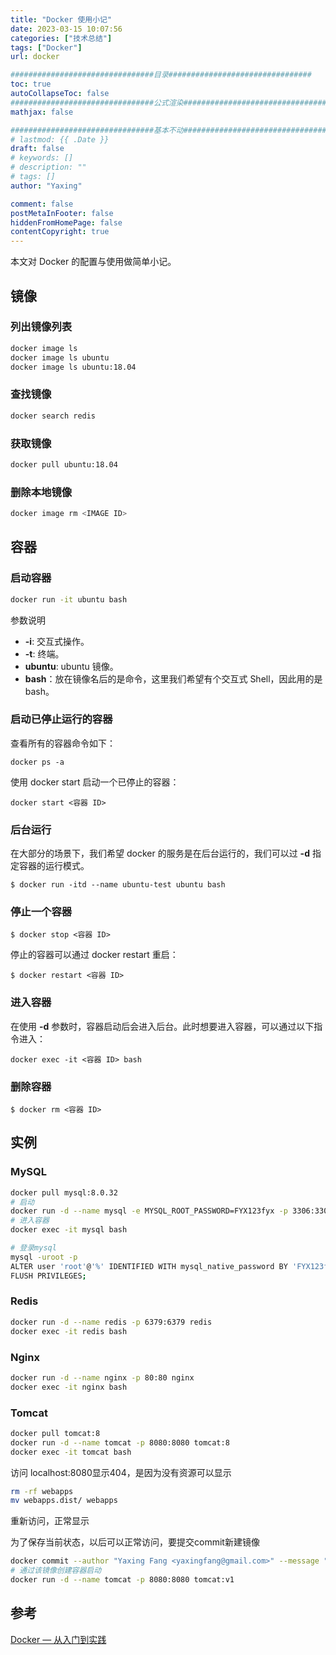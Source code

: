 ```yaml
---
title: "Docker 使用小记"
date: 2023-03-15 10:07:56
categories: ["技术总结"]
tags: ["Docker"]
url: docker

################################目录################################
toc: true
autoCollapseToc: false
################################公式渲染################################
mathjax: false

################################基本不动################################
# lastmod: {{ .Date }}
draft: false
# keywords: []
# description: ""
# tags: []
author: "Yaxing"

comment: false
postMetaInFooter: false
hiddenFromHomePage: false
contentCopyright: true
---
```


本文对 Docker 的配置与使用做简单小记。<!--more-->

## 镜像

### 列出镜像列表

```sh
docker image ls
docker image ls ubuntu
docker image ls ubuntu:18.04
```

### 查找镜像

```sh
docker search redis
```

### 获取镜像

```sh
docker pull ubuntu:18.04
```

### 删除本地镜像

```sh
docker image rm <IMAGE ID>
```

## 容器

### 启动容器

```sh
docker run -it ubuntu bash
```

参数说明

- **-i**: 交互式操作。
- **-t**: 终端。
- **ubuntu**: ubuntu 镜像。
- **bash**：放在镜像名后的是命令，这里我们希望有个交互式 Shell，因此用的是 bash。

### 启动已停止运行的容器

查看所有的容器命令如下：

```
docker ps -a
```

使用 docker start 启动一个已停止的容器：

```
docker start <容器 ID> 
```

### 后台运行

在大部分的场景下，我们希望 docker 的服务是在后台运行的，我们可以过 **-d** 指定容器的运行模式。

```
$ docker run -itd --name ubuntu-test ubuntu bash
```

### 停止一个容器

```
$ docker stop <容器 ID>
```

停止的容器可以通过 docker restart 重启：

```
$ docker restart <容器 ID>
```

### 进入容器

在使用 **-d** 参数时，容器启动后会进入后台。此时想要进入容器，可以通过以下指令进入：

```
docker exec -it <容器 ID> bash
```

### 删除容器

```
$ docker rm <容器 ID>
```

## 实例

### MySQL

```sh
docker pull mysql:8.0.32
# 启动
docker run -d --name mysql -e MYSQL_ROOT_PASSWORD=FYX123fyx -p 3306:3306 mysql:8.0.32 
# 进入容器
docker exec -it mysql bash

# 登录mysql
mysql -uroot -p
ALTER user 'root'@'%' IDENTIFIED WITH mysql_native_password BY 'FYX123fyx';
FLUSH PRIVILEGES; 
```

### Redis

```sh
docker run -d --name redis -p 6379:6379 redis
docker exec -it redis bash
```

### Nginx

```sh
docker run -d --name nginx -p 80:80 nginx
docker exec -it nginx bash
```

### Tomcat

```sh
docker pull tomcat:8
docker run -d --name tomcat -p 8080:8080 tomcat:8
docker exec -it tomcat bash
```

访问 localhost:8080显示404，是因为没有资源可以显示

```sh
rm -rf webapps
mv webapps.dist/ webapps
```

重新访问，正常显示

为了保存当前状态，以后可以正常访问，要提交commit新建镜像

```sh
docker commit --author "Yaxing Fang <yaxingfang@gmail.com>" --message "修改tomcat主页显示" tomcat tomcat:v1
# 通过该镜像创建容器启动
docker run -d --name tomcat -p 8080:8080 tomcat:v1
```

## 参考

[Docker — 从入门到实践](https://yeasy.gitbook.io/docker_practice/)
